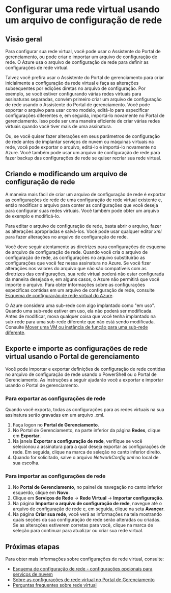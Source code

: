 <properties 
	pageTitle="Configurar uma rede virtual usando um arquivo de configuração de rede" 
	description="Instruções para exportar e importar um arquivo de configuração de rede no Portal de gerenciamento para criar ou modificar as redes virtuais." 
	services="virtual-network" 
	documentationCenter="" 
	authors="cherylmc" 
	manager="adinah" 
	editor="tysonn"/>

<tags
	ms.service="virtual-network"
	ms.devlang="na"
	ms.topic="article"
	ms.tgt_pltfrm="na"
	ms.workload="infrastructure-services" 
	ms.date="07/09/2015"
	ms.author="cherylmc"/>

# Configurar uma rede virtual usando um arquivo de configuração de rede

## Visão geral

Para configurar sua rede virtual, você pode usar o Assistente do Portal de gerenciamento, ou pode criar e importar um arquivo de configuração de rede. O Azure usa o arquivo de configuração de rede para definir as configurações de rede virtual.

Talvez você prefira usar o Assistente do Portal de gerenciamento para criar inicialmente a configuração da rede virtual e faça as alterações subsequentes por edições diretas no arquivo de configuração. Por exemplo, se você estiver configurando várias redes virtuais para assinaturas separadas, convém primeiro criar um arquivo de configuração de rede usando o Assistente do Portal de gerenciamento. Você pode exportar o arquivo para usar como modelo, editá-lo para especificar configurações diferentes e, em seguida, importá-lo novamente no Portal de gerenciamento. Isso pode ser uma maneira eficiente de criar várias redes virtuais quando você tiver mais de uma assinatura.

Ou, se você quiser fazer alterações em seus parâmetros de configuração de rede antes de implantar serviços de nuvem ou máquinas virtuais na rede, você pode exportar o arquivo, editá-lo e importá-lo novamente no Azure. Você também pode usar um arquivo de configuração de rede para fazer backup das configurações de rede se quiser recriar sua rede virtual.

## Criando e modificando um arquivo de configuração de rede 
A maneira mais fácil de criar um arquivo de configuração de rede é exportar as configurações de rede de uma configuração de rede virtual existente e, então modificar o arquivo para conter as configurações que você deseja para configurar suas redes virtuais. Você também pode obter um arquivo de exemplo e modificá-lo.

Para editar o arquivo de configuração de rede, basta abrir o arquivo, fazer as alterações apropriadas e salvá-los. Você pode usar qualquer editor *xml* para fazer alterações no arquivo de configuração de rede.

Você deve seguir atentamente as diretrizes para configurações de esquema de arquivo de configuração de rede. Quando você cria o arquivo de configuração de rede, as configurações no arquivo substituirão as configurações que você fez nessa assinatura no Azure. Se você fizer alterações nos valores do arquivo que não são compatíveis com as diretrizes das configurações, sua rede virtual poderá não estar configurada da maneira desejada e, em alguns casos, o Azure não permitirá que você importe o arquivo. Para obter informações sobre as configurações específicas contidas em um arquivo de configuração de rede, consulte [Esquema de configuração de rede virtual do Azure](https://msdn.microsoft.com/library/azure/jj157100.aspx).

O Azure considera uma sub-rede com algo implantado como "em uso". Quando uma sub-rede estiver em uso, ela não poderá ser modificada. Antes de modificar, mova qualquer coisa que você tenha implantado na sub-rede para uma sub-rede diferente que não está sendo modificada. Consulte [Mover uma VM ou instância de função para uma sub-rede diferente](virtual-networks-move-vm-role-to-subnet.md).



## Exporte e importe as configurações de rede virtual usando o Portal de gerenciamento  
Você pode importar e exportar definições de configuração de rede contidas no arquivo de configuração de rede usando o PowerShell ou o Portal de Gerenciamento. As instruções a seguir ajudarão você a exportar e importar usando o Portal de gerenciamento.

### Para exportar as configurações de rede
Quando você exporta, todas as configurações para as redes virtuais na sua assinatura serão gravadas em um arquivo .xml.

1. Faça logon no **Portal de Gerenciamento**.
2. No Portal de Gerenciamento, na parte inferior da página **Redes**, clique em **Exportar**. 
3. Na janela **Exportar a configuração de rede**, verifique se você selecionou a assinatura para a qual deseja exportar as configurações de rede. Em seguida, clique na marca de seleção no canto inferior direito. 
4. Quando for solicitado, salve o arquivo *NetworkConfig.xml* no local de sua escolha.


### Para importar as configurações de rede

1. No **Portal de Gerenciamento**, no painel de navegação no canto inferior esquerdo, clique em **Novo**.
2. Clique em **Serviços de Rede** -> **Rede Virtual** -> **Importar configuração**.
3. Na página **Importar o arquivo de configuração de rede**, navegue até o arquivo de configuração de rede e, em seguida, clique na seta **Avançar**.
4. Na página **Criar sua rede**, você verá as informações na tela mostrando quais seções da sua configuração de rede serão alteradas ou criadas. Se as alterações estiverem corretas para você, clique na marca de seleção para continuar para atualizar ou criar sua rede virtual. 


## Próximas etapas
Para obter mais informações sobre configurações de rede virtual, consulte:

-  [Esquema de configuração de rede - configurações opcionais para serviços de nuvem](https://msdn.microsoft.com/library/azure/jj156091.aspx)
-  [Sobre as configurações de rede virtual no Portal de Gerenciamento](https://msdn.microsoft.com/library/azure/jj156074.aspx)
-  [Perguntas frequentes sobre rede virtual](https://msdn.microsoft.com/library/azure/dn133803.aspx)





 

<!---HONumber=July15_HO2-->